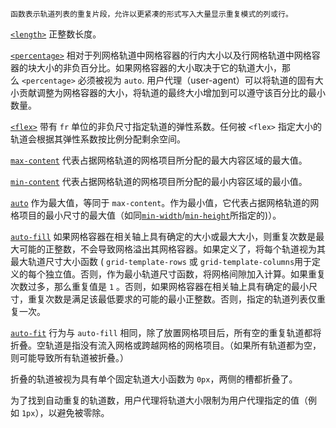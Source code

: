 	函数表示轨道列表的重复片段，允许以更紧凑的形式写入大量显示重复模式的列或行。

[`<length>`](https://developer.mozilla.org/zh-CN/docs/Web/CSS/length)
正整数长度。

[`<percentage>`](https://developer.mozilla.org/zh-CN/docs/Web/CSS/percentage)
相对于列网格轨道中网格容器的行内大小以及行网格轨道中网格容器的块大小的非负百分比。如果网格容器的大小取决于它的轨道大小，那么 `<percentage>` 必须被视为 `auto`. 用户代理（user-agent）可以将轨道的固有大小贡献调整为网格容器的大小，将轨道的最终大小增加到可以遵守该百分比的最小数量。

[`<flex>`](https://developer.mozilla.org/zh-CN/docs/Web/CSS/flex_value)
带有 `fr` 单位的非负尺寸指定轨道的弹性系数。任何被 `<flex>` 指定大小的轨道会根据其弹性系数按比例分配剩余空间。

[`max-content`](https://developer.mozilla.org/zh-CN/docs/Web/CSS/repeat#max-content)
代表占据网格轨道的网格项目所分配的最大内容区域的最大值。

[`min-content`](https://developer.mozilla.org/zh-CN/docs/Web/CSS/repeat#min-content)
代表占据网格轨道的网格项目所分配的最小内容区域的最小值。

[`auto`](https://developer.mozilla.org/zh-CN/docs/Web/CSS/repeat#auto)
作为最大值，等同于 `max-content`。作为最小值，它代表占据网格轨道的网格项目的最小尺寸的最大值（如同[`min-width`](https://developer.mozilla.org/zh-CN/docs/Web/CSS/min-width)/[`min-height`](https://developer.mozilla.org/zh-CN/docs/Web/CSS/min-height)所指定的)）。

[`auto-fill`](https://developer.mozilla.org/zh-CN/docs/Web/CSS/repeat#auto-fill)
如果网格容器在相关轴上具有确定的大小或最大大小，则重复次数是最大可能的正整数，不会导致网格溢出其网格容器。如果定义了，将每个轨道视为其最大轨道尺寸大小函数 ( `grid-template-rows` 或 `grid-template-columns`用于定义的每个独立值。否则，作为最小轨道尺寸函数，将网格间隙加入计算。如果重复次数过多，那么重复值是 `1` 。否则，如果网格容器在相关轴上具有确定的最小尺寸，重复次数是满足该最低要求的可能的最小正整数。否则，指定的轨道列表仅重复一次。

[`auto-fit`](https://developer.mozilla.org/zh-CN/docs/Web/CSS/repeat#auto-fit)
行为与 `auto-fill` 相同，除了放置网格项目后，所有空的重复轨道都将折叠。空轨道是指没有流入网格或跨越网格的网格项目。（如果所有轨道都为空，则可能导致所有轨道被折叠。）

折叠的轨道被视为具有单个固定轨道大小函数为 `0px`，两侧的槽都折叠了。

为了找到自动重复的轨道数，用户代理将轨道大小限制为用户代理指定的值（例如 `1px`），以避免被零除。